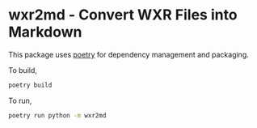 # wxr2md - Convert WXR Files into Markdown

This package uses [poetry](https://python-poetry.org/) for dependency management and packaging.

To build,

```sh
poetry build
```

To run,

```sh
poetry run python -m wxr2md
```
